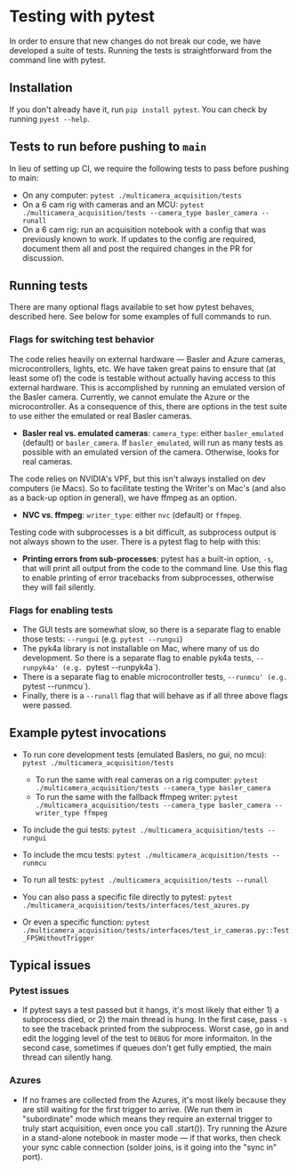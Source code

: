 # Testing with pytest

In order to ensure that new changes do not break our code, we have developed a suite of tests. Running the tests is straightforward from the command line with pytest.


## Installation
If you don't already have it, run `pip install pytest`. You can check by running `pyest --help`.


## Tests to run before pushing to `main`
In lieu of setting up CI, we require the following tests to pass before pushing to main:
* On any computer: `pytest ./multicamera_acquisition/tests`
* On a 6 cam rig with cameras and an MCU: `pytest ./multicamera_acquisition/tests --camera_type basler_camera --runall`
* On a 6 cam rig: run an acquisition notebook with a config that was previously known to work. If updates to the config are required, document them all and post the required changes in the PR for discussion.

## Running tests
There are many optional flags available to set how pytest behaves, described here. See below for some examples of full commands to run.

### Flags for switching test behavior

The code relies heavily on external hardware — Basler and Azure cameras, microcontrollers, lights, etc. We have taken great pains to ensure that (at least some of) the code is testable without actually having access to this external hardware. This is accomplished by running an emulated version of the Basler camera. Currently, we cannot emulate the Azure or the microcontroller. As a consequence of this, there are options in the test suite to use either the emulated or real Basler cameras.

* **Basler real vs. emulated cameras**: `camera_type`: either `basler_emulated` (default) or `basler_camera`. If `basler_emulated`, will run as many tests as possible with an emulated version of the camera. Otherwise, looks for real cameras.

The code relies on NVIDIA's VPF, but this isn't always installed on dev computers (ie Macs). So to facilitate testing the Writer's on Mac's (and also as a back-up option in general), we have ffmpeg as an option.
* **NVC vs. ffmpeg**: `writer_type`: either `nvc` (default) or `ffmpeg`.


Testing code with subprocesses is a bit difficult, as subprocess output is not always shown to the user. There is a pytest flag to help with this:

* **Printing errors from sub-processes**: pytest has a built-in option, `-s`, that will print all output from the code to the command line. Use this flag to enable printing of error tracebacks from subprocesses, otherwise they will fail silently.

### Flags for enabling tests
* The GUI tests are somewhat slow, so there is a separate flag to enable those tests: `--rungui` (e.g. `pytest --rungui`)
* The pyk4a library is not installable on Mac, where many of us do development. So there is a separate flag to enable pyk4a tests, `--runpyk4a' (e.g. `pytest --runpyk4a`).
* There is a separate flag to enable microcontroller tests, `--runmcu' (e.g. `pytest --runmcu`).
* Finally, there is a `--runall` flag that will behave as if all three above flags were passed.

## Example pytest invocations
* To run core development tests (emulated Baslers, no gui, no mcu): `pytest ./multicamera_acquisition/tests`
  * To run the same with real cameras on a rig computer: `pytest ./multicamera_acquisition/tests --camera_type basler_camera`
  * To run the same with the fallback ffmpeg writer: `pytest ./multicamera_acquisition/tests --camera_type basler_camera --writer_type ffmpeg`
* To include the gui tests: `pytest ./multicamera_acquisition/tests --rungui`
* To include the mcu tests: `pytest ./multicamera_acquisition/tests --runmcu`
* To run all tests: `pytest ./multicamera_acquisition/tests --runall`

* You can also pass a specific file directly to pytest: `pytest ./multicamera_acquisition/tests/interfaces/test_azures.py`
* Or even a specific function: `pytest ./multicamera_acquisition/tests/interfaces/test_ir_cameras.py::Test_FPSWithoutTrigger`

## Typical issues

### Pytest issues
* If pytest says a test passed but it hangs, it's most likely that either 1) a subprocess died, or 2) the main thread is hung. In the first case, pass `-s` to see the traceback printed from the subprocess. Worst case, go in and edit the logging level of the test to `DEBUG` for more informaiton. In the second case, sometimes if queues don't get fully emptied, the main thread can silently hang.

### Azures
* If no frames are collected from the Azures, it's most likely because they are still waiting for the first trigger to arrive. (We run them in "subordinate" mode which means they require an external trigger to truly start acquisition, even once you call .start()). Try running the Azure in a stand-alone notebook in master mode — if that works, then check your sync cable connection (solder joins, is it going into the "sync in" port).  
